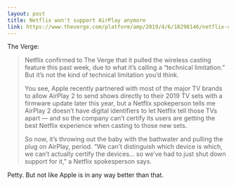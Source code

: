 ```yaml
---
layout: post
title: Netflix won't support AirPlay anymore
link: https://www.theverge.com/platform/amp/2019/4/6/18298146/netflix-confirms-it-yanked-airplay-support-wont-let-you-beam-shows-to-apple-tvs-anymore
---
```

The Verge:

<blockquote>
<p>Netflix confirmed to The Verge that it pulled the wireless casting feature this past week, due to what it’s calling a “technical limitation.” But it’s not the kind of technical limitation you’d think.</p>
<p>You see, Apple recently partnered with most of the major TV brands to allow AirPlay 2 to send shows directly to their 2019 TV sets with a firmware update later this year, but a Netflix spokeperson tells me AirPlay 2 doesn’t have digital identifiers to let Netflix tell those TVs apart — and so the company can’t certify its users are getting the best Netflix experience when casting to those new sets.</p>
<p>So now, it’s throwing out the baby with the bathwater and pulling the plug on AirPlay, period. “We can’t distinguish which device is which, we can’t actually certify the devices... so we’ve had to just shut down support for it,” a Netflix spokesperson says.</p>
</blockquote>

Petty. But not like Apple is in any way better than that.
